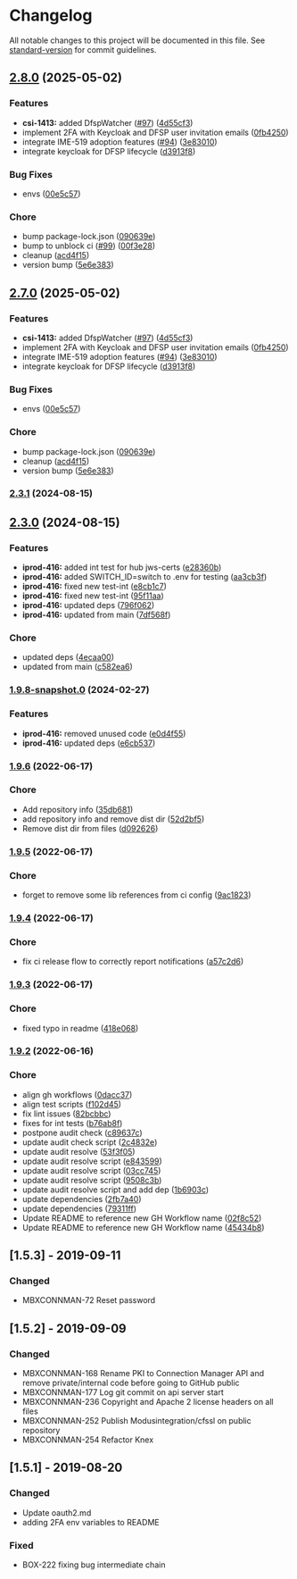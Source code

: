 # Changelog

All notable changes to this project will be documented in this file. See [standard-version](https://github.com/conventional-changelog/standard-version) for commit guidelines.

## [2.8.0](https://github.com/modusbox/connection-manager-api/compare/v2.4.2...v2.8.0) (2025-05-02)


### Features

* **csi-1413:** added DfspWatcher ([#97](https://github.com/modusbox/connection-manager-api/issues/97)) ([4d55cf3](https://github.com/modusbox/connection-manager-api/commit/4d55cf3923772ad56dedfcf3269ef034ddca7038))
* implement 2FA with Keycloak and DFSP user invitation emails ([0fb4250](https://github.com/modusbox/connection-manager-api/commit/0fb4250b0ecfeb6227b56f965e910f6db1ff49c3))
* integrate IME-519 adoption features ([#94](https://github.com/modusbox/connection-manager-api/issues/94)) ([3e83010](https://github.com/modusbox/connection-manager-api/commit/3e830101ca8329554a94ac3e6f77fe19282b5337))
* integrate keycloak for DFSP lifecycle ([d3913f8](https://github.com/modusbox/connection-manager-api/commit/d3913f815f0d4a216f109345f030703a35d7baa0))


### Bug Fixes

* envs ([00e5c57](https://github.com/modusbox/connection-manager-api/commit/00e5c57e5302d81b12b80556e69e9f643a2670da))


### Chore

* bump package-lock.json ([090639e](https://github.com/modusbox/connection-manager-api/commit/090639eef85b6f3f0546cb54aede7cdaa8f884b4))
* bump to unblock ci ([#99](https://github.com/modusbox/connection-manager-api/issues/99)) ([00f3e28](https://github.com/modusbox/connection-manager-api/commit/00f3e28c1fb58765abd1cc6f58865ad845fa784d))
* cleanup ([acd4f15](https://github.com/modusbox/connection-manager-api/commit/acd4f155334e57060c272396fc4ad936d9442b50))
* version bump ([5e6e383](https://github.com/modusbox/connection-manager-api/commit/5e6e3839f70648a34b4d946af5b37d305b5a5abf))

## [2.7.0](https://github.com/modusbox/connection-manager-api/compare/v2.4.2...v2.7.0) (2025-05-02)


### Features

* **csi-1413:** added DfspWatcher ([#97](https://github.com/modusbox/connection-manager-api/issues/97)) ([4d55cf3](https://github.com/modusbox/connection-manager-api/commit/4d55cf3923772ad56dedfcf3269ef034ddca7038))
* implement 2FA with Keycloak and DFSP user invitation emails ([0fb4250](https://github.com/modusbox/connection-manager-api/commit/0fb4250b0ecfeb6227b56f965e910f6db1ff49c3))
* integrate IME-519 adoption features ([#94](https://github.com/modusbox/connection-manager-api/issues/94)) ([3e83010](https://github.com/modusbox/connection-manager-api/commit/3e830101ca8329554a94ac3e6f77fe19282b5337))
* integrate keycloak for DFSP lifecycle ([d3913f8](https://github.com/modusbox/connection-manager-api/commit/d3913f815f0d4a216f109345f030703a35d7baa0))


### Bug Fixes

* envs ([00e5c57](https://github.com/modusbox/connection-manager-api/commit/00e5c57e5302d81b12b80556e69e9f643a2670da))


### Chore

* bump package-lock.json ([090639e](https://github.com/modusbox/connection-manager-api/commit/090639eef85b6f3f0546cb54aede7cdaa8f884b4))
* cleanup ([acd4f15](https://github.com/modusbox/connection-manager-api/commit/acd4f155334e57060c272396fc4ad936d9442b50))
* version bump ([5e6e383](https://github.com/modusbox/connection-manager-api/commit/5e6e3839f70648a34b4d946af5b37d305b5a5abf))

### [2.3.1](https://github.com/modusbox/connection-manager-api/compare/v2.3.0...v2.3.1) (2024-08-15)

## [2.3.0](https://github.com/modusbox/connection-manager-api/compare/v2.1.2...v2.3.0) (2024-08-15)


### Features

* **iprod-416:** added int test for hub jws-certs ([e28360b](https://github.com/modusbox/connection-manager-api/commit/e28360b4db77c305f249ead64fbcbf92ddbfcfe2))
* **iprod-416:** added SWITCH_ID=switch to .env for testing ([aa3cb3f](https://github.com/modusbox/connection-manager-api/commit/aa3cb3f8a69c5995ab5caa193fc346c7734efdfc))
* **iprod-416:** fixed new test-int ([e8cb1c7](https://github.com/modusbox/connection-manager-api/commit/e8cb1c7b38f1829aeeb7a1432da982274f419be7))
* **iprod-416:** fixed new test-int ([95f11aa](https://github.com/modusbox/connection-manager-api/commit/95f11aa7108cbb97ec8b7367c017c2578680799d))
* **iprod-416:** updated deps ([796f062](https://github.com/modusbox/connection-manager-api/commit/796f0623127930c333233a3490e96f5d46208502))
* **iprod-416:** updated from main ([7df568f](https://github.com/modusbox/connection-manager-api/commit/7df568f8746f04cdda5c625e67f43472a7a4e504))


### Chore

* updated deps ([4ecaa00](https://github.com/modusbox/connection-manager-api/commit/4ecaa00fefa1f2cbebfdc740d1158ccfb6a49069))
* updated from main ([c582ea6](https://github.com/modusbox/connection-manager-api/commit/c582ea6c39bc4d8e35698495c721e7feedf9dc21))

### [1.9.8-snapshot.0](https://github.com/modusbox/connection-manager-api/compare/v1.9.7-snapshot.5...v1.9.8-snapshot.0) (2024-02-27)


### Features

* **iprod-416:** removed unused code ([e0d4f55](https://github.com/modusbox/connection-manager-api/commit/e0d4f55c447292a44fbf3453424e8b28835f0e4b))
* **iprod-416:** updated deps ([e6cb537](https://github.com/modusbox/connection-manager-api/commit/e6cb537135f04d8f8fdc0175a374de51691e60ff))

### [1.9.6](https://github.com/modusbox/connection-manager-api/compare/v1.9.5...v1.9.6) (2022-06-17)


### Chore

* Add repository info ([35db681](https://github.com/modusbox/connection-manager-api/commit/35db6817db35087157b2dbe6f67d1af6b84512bf))
* add repository info and remove dist dir ([52d2bf5](https://github.com/modusbox/connection-manager-api/commit/52d2bf5374085605c31f0d744d86eedd8d62268a))
* Remove dist dir from files ([d092626](https://github.com/modusbox/connection-manager-api/commit/d09262696200c89a38a6ad78eb1d4cdc10373a03))

### [1.9.5](https://github.com/modusbox/connection-manager-api/compare/v1.9.4...v1.9.5) (2022-06-17)


### Chore

* forget to remove some lib references from ci config ([9ac1823](https://github.com/modusbox/connection-manager-api/commit/9ac1823a94dc43ba5b9e33b5c4a273ffd02c4009))

### [1.9.4](https://github.com/modusbox/connection-manager-api/compare/v1.9.3...v1.9.4) (2022-06-17)


### Chore

* fix ci release flow to correctly report notifications ([a57c2d6](https://github.com/modusbox/connection-manager-api/commit/a57c2d6374d7dcb6c5fc4186b4ad27177d5eedfa))

### [1.9.3](https://github.com/modusbox/connection-manager-api/compare/v1.9.2...v1.9.3) (2022-06-17)


### Chore

* fixed typo in readme ([418e068](https://github.com/modusbox/connection-manager-api/commit/418e0681d7ad4b40d014741860f5b0fa377d3783))

### [1.9.2](https://github.com/modusbox/connection-manager-api/compare/v1.9.1...v1.9.2) (2022-06-16)


### Chore

* align gh workflows ([0dacc37](https://github.com/modusbox/connection-manager-api/commit/0dacc3735ede67a086eca1b321ac7edbd6a802b6))
* align test scripts ([f102d45](https://github.com/modusbox/connection-manager-api/commit/f102d45fde8ce29b48f15487917dc4803ba72992))
* fix lint issues ([82bcbbc](https://github.com/modusbox/connection-manager-api/commit/82bcbbc25262e2bc22ce0ee0abc4b9f46b918e61))
* fixes for int tests ([b76ab8f](https://github.com/modusbox/connection-manager-api/commit/b76ab8fec6486ac0a41e7d79fcdd04da7e5b4b82))
* postpone audit check ([c89637c](https://github.com/modusbox/connection-manager-api/commit/c89637ca5c30d0c3589d06dd585ed6badb4042c5))
* update audit check script ([2c4832e](https://github.com/modusbox/connection-manager-api/commit/2c4832e88b8f86f92e236bcce6147656ac48327d))
* update audit resolve ([53f3f05](https://github.com/modusbox/connection-manager-api/commit/53f3f05773e0b51a1c7ee44a625aa11e976522f2))
* update audit resolve script ([e843599](https://github.com/modusbox/connection-manager-api/commit/e84359998c7fff6c1c6b654a7d2650370e5caeb6))
* update audit resolve script ([03cc745](https://github.com/modusbox/connection-manager-api/commit/03cc745296c4fd236a409d16fd5e572e22cf1066))
* update audit resolve script ([9508c3b](https://github.com/modusbox/connection-manager-api/commit/9508c3b9adbcee7d863bc58cc5e5607e12c8967d))
* update audit resolve script and add dep ([1b6903c](https://github.com/modusbox/connection-manager-api/commit/1b6903c860da6d728f90ba2842c504f4635b6fee))
* update dependencies ([2fb7a40](https://github.com/modusbox/connection-manager-api/commit/2fb7a40abca89124b584cbd25a535c4baa8a2a9a))
* update dependencies ([79311ff](https://github.com/modusbox/connection-manager-api/commit/79311ffe10da02efe162f6ce0aaed6c66ae4528b))
* Update README to reference new GH Workflow name ([02f8c52](https://github.com/modusbox/connection-manager-api/commit/02f8c52232864ce20a6329fdfb074f9cd93dd1ce))
* Update README to reference new GH Workflow name ([45434b8](https://github.com/modusbox/connection-manager-api/commit/45434b8a2aa35497ce9b3185d84321f15a258fa2))

## [1.5.3] - 2019-09-11

### Changed
- MBXCONNMAN-72 Reset password

## [1.5.2] - 2019-09-09

### Changed
- MBXCONNMAN-168 Rename PKI to Connection Manager API and remove private/internal code before going to GitHub public
- MBXCONNMAN-177 Log git commit on api server start
- MBXCONNMAN-236 Copyright and Apache 2 license headers on all files 
- MBXCONNMAN-252 Publish Modusintegration/cfssl on public repository
- MBXCONNMAN-254 Refactor Knex

## [1.5.1] - 2019-08-20

### Changed
- Update oauth2.md
- adding 2FA env variables to README

### Fixed
- BOX-222 fixing bug intermediate chain
